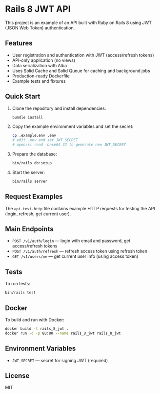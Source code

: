 # Rails 8 JWT API

This project is an example of an API built with Ruby on Rails 8 using JWT (JSON Web Token) authentication.

## Features

- User registration and authentication with JWT (access/refresh tokens)
- API-only application (no views)
- Data serialization with Alba
- Uses Solid Cache and Solid Queue for caching and background jobs
- Production-ready Dockerfile
- Example tests and fixtures

## Quick Start

1. Clone the repository and install dependencies:
   ```sh
   bundle install
   ```

2. Copy the example environment variables and set the secret:
   ```sh
   cp .example.env .env
   # edit .env and set JWT_SECRET
   # openssl rand -base64 32 to generate new JWT_SECRET
   ```

3. Prepare the database:
   ```sh
   bin/rails db:setup
   ```

4. Start the server:
   ```sh
   bin/rails server
   ```

## Request Examples

The `api-test.http` file contains example HTTP requests for testing the API (login, refresh, get current user).

## Main Endpoints

- `POST /v1/auth/login` — login with email and password, get access/refresh tokens
- `POST /v1/auth/refresh` — refresh access token using refresh token
- `GET /v1/users/me` — get current user info (using access token)

## Tests

To run tests:
```sh
bin/rails test
```

## Docker

To build and run with Docker:
```sh
docker build -t rails_8_jwt .
docker run -d -p 80:80 --name rails_8_jwt rails_8_jwt
```

## Environment Variables

- `JWT_SECRET` — secret for signing JWT (required)

## License

MIT
